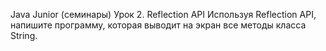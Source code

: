 Java Junior (семинары)
Урок 2. Reflection API
Используя Reflection API, напишите программу, которая выводит на экран все методы класса String.